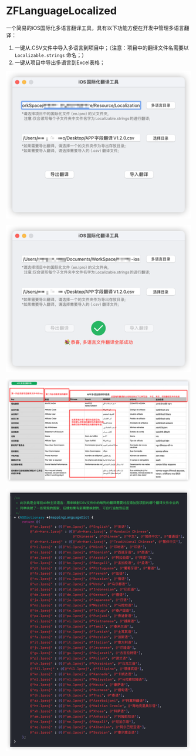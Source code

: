 # ZFLanguageLocalized

一个简易的iOS国际化多语言翻译工具，具有以下功能方便在开发中管理多语言翻译：

1. 一键从.CSV文件中导入多语言到项目中；（注意：项目中的翻译文件名需要以 `Localizable.strings` 命名；）
2. 一键从项目中导出多语言到Excel表格；

![选择路径.png](选择路径.png)

![导入导出结果.png](导入导出结果.png)

![注意事项.png](注意事项.png)

![翻译语言映射关系.png](翻译语言映射关系.png)

